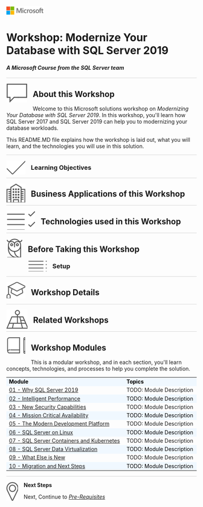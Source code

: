 ![](graphics/microsoftlogo.png)

# Workshop: Modernize Your Database with SQL Server 2019

#### <i>A Microsoft Course from the SQL Server team</i>

<p style="border-bottom: 1px solid lightgrey;"></p>

<img style="float: left; margin: 0px 15px 15px 0px;" src="./graphics/textbubble.png"> <h2>About this Workshop</h2>

Welcome to this Microsoft solutions workshop on *Modernizing Your Database with SQL Server 2019*. In this workshop, you'll learn how SQL Server 2017 and SQL Server 2019 can help you to modernizing your database workloads.

This README.MD file explains how the workshop is laid out, what you will learn, and the technologies you will use in this solution.

<p style="border-bottom: 1px solid lightgrey;"></p>

<img style="float: left; margin: 0px 15px 15px 0px;" src="./graphics/checkmark.png"> <h3>Learning Objectives</h3>

<p style="border-bottom: 1px solid lightgrey;"></p>
<img style="float: left; margin: 0px 15px 15px 0px;" src="./graphics/building1.png"> <h2>Business Applications of this Workshop</h2>

<p style="border-bottom: 1px solid lightgrey;"></p>

<img style="float: left; margin: 0px 15px 15px 0px;" src="./graphics/listcheck.png"> <h2>Technologies used in this Workshop</h2>

<p style="border-bottom: 1px solid lightgrey;"></p>

<img style="float: left; margin: 0px 15px 15px 0px;" src="./graphics/owl.png"> <h2>Before Taking this Workshop</h2>



<img style="float: left; margin: 0px 15px 15px 0px;" src="./graphics/bulletlist.png"> <h3>Setup</h3>

<p style="border-bottom: 1px solid lightgrey;"></p>

<img style="float: left; margin: 0px 15px 15px 0px;" src="./graphics/education1.png"> <h2>Workshop Details</h2>

<p style="border-bottom: 1px solid lightgrey;"></p>

<img style="float: left; margin: 0px 15px 15px 0px;" src="./graphics/pinmap.png"> <h2>Related Workshops</h2>


<p style="border-bottom: 1px solid lightgrey;"></p>

<img style="float: left; margin: 0px 15px 15px 0px;" src="./graphics/bookpencil.png"> <h2>Workshop Modules</h2>

This is a modular workshop, and in each section, you'll learn concepts, technologies, and processes to help you complete the solution.

<table style="tr:nth-child(even) {background-color: #f2f2f2;}; text-align: left; display: table; border-collapse: collapse; border-spacing: 5px; border-color: gray;">

  <tr><td style="background-color: AliceBlue; color: black;"><b>Module</b></td><td style="background-color: AliceBlue; color: black;"><b>Topics</b></td></tr>

  <tr><td><a href="url" target="_blank">01 - Why SQL Server 2019 </a></td><td> TODO: Module Description</td></tr>
  <tr><td style="background-color: AliceBlue; color: black;"><a href="url" target="_blank">02 - Intelligent Performance</a> </td><td td style="background-color: AliceBlue; color: black;"> TODO: Module Description</td></tr>
  <tr><td><a href="url" target="_blank">03 - New Security Capabilities</a></td><td> TODO: Module Description</td></tr>
  <tr><td style="background-color: AliceBlue; color: black;"><a href="url" target="_blank">04 - Mission Critical Availability</a> </td><td td style="background-color: AliceBlue; color: black;"> TODO: Module Description</td></tr>  
  <tr><td><a href="url" target="_blank">05 - The Modern Development Platform </a></td><td> TODO: Module Description</td></tr>
  <tr><td style="background-color: AliceBlue; color: black;"><a href="url" target="_blank">06 - SQL Server on Linux</a> </td><td td style="background-color: AliceBlue; color: black;"> TODO: Module Description</td></tr>
  <tr><td><a href="url" target="_blank">07 - SQL Server Containers and Kubernetes </a></td><td> TODO: Module Description</td></tr>
  <tr><td style="background-color: AliceBlue; color: black;"><a href="url" target="_blank">08 - SQL Server Data Virtualization</a> </td><td td style="background-color: AliceBlue; color: black;"> TODO: Module Description</td></tr>  <tr><td><a href="url" target="_blank">09 - What Else is New </a></td><td> TODO: Module Description</td></tr>
  <tr><td style="background-color: AliceBlue; color: black;"><a href="url" target="_blank">10 - Migration and Next Steps</a> </td><td td style="background-color: AliceBlue; color: black;"> TODO: Module Description</td></tr>

</table>

<p style="border-bottom: 1px solid lightgrey;"></p>

<p><img style="float: left; margin: 0px 15px 15px 0px;" src="./graphics/geopin.png"><b>Next Steps</b></p>

Next, Continue to <a href="ModernizeSQL2019/00-Pre-Requisites.md" target="_blank"><i> Pre-Requisites</i></a>